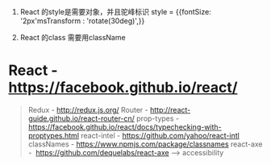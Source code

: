 1. React 的style是需要对象，并且驼峰标识
style = {{fontSize: '2px'msTransform : 'rotate(30deg)',}}

2. React 的class 需要用className

# React - https://facebook.github.io/react/ 
 > Redux - http://redux.js.org/ 
 > Router - http://react-guide.github.io/react-router-cn/ 
 > prop-types - https://facebook.github.io/react/docs/typechecking-with-proptypes.html 
 > react-intel - https://github.com/yahoo/react-intl 
 > classNames - https://www.npmjs.com/package/classnames
 > react-axe -  https://github.com/dequelabs/react-axe --> accessibility





